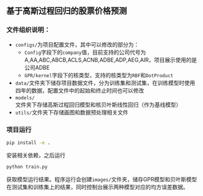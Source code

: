 ## 基于高斯过程回归的股票价格预测
### 文件组织说明：
- `configs/`为项目配置文件，其中可以修改的部分为：
  - `Config`字段下的`company`值，目前支持的公司代号为A,AA,ABC,ABCB,ACLS,ACNB,ADBE,ADP,AEG,AIR，项目展示使用的是公司ADBE
  - `GPR/kernel`字段下的核类型，支持的核类型为`RBF`和`DotProduct`
- `data/`文件夹下储存项目数据文件，分为训练集和测试集，在训练模型时使用四年的数据，配置文件中的起始和终止时间也可以修改
- `models/`文件夹下存储高斯过程回归模型和核贝叶斯线性回归（作为基线模型）
- `utils/`文件夹下存储画图和数据预处理相关文件

### 项目运行
```bash
pip install -e .
```
安装相关依赖，之后运行
```bash
python train.py
```
获取模型运行结果。程序运行会创建`images/`文件夹，储存GPR模型和贝叶斯模型在测试集和训练集上的结果，同时控制台展示两种模型对应的均方误差数据。